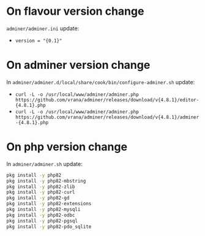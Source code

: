 # On flavour version change

`adminer/adminer.ini` update:
* `version = "{0.1}"`

# On adminer version change

In `adminer/adminer.d/local/share/cook/bin/configure-adminer.sh` update:
* `curl -L -o /usr/local/www/adminer/adminer.php https://github.com/vrana/adminer/releases/download/v{4.8.1}/editor-{4.8.1}.php`
* `curl -L -o /usr/local/www/adminer/adminer.php https://github.com/vrana/adminer/releases/download/v{4.8.1}/adminer-{4.8.1}.php`

# On php version change

In `adminer/adminer.sh` update:
```sh
pkg install -y php82
pkg install -y php82-mbstring
pkg install -y php82-zlib
pkg install -y php82-curl
pkg install -y php82-gd
pkg install -y php82-extensions
pkg install -y php82-mysqli
pkg install -y php82-odbc
pkg install -y php82-pgsql
pkg install -y php82-pdo_sqlite
```
